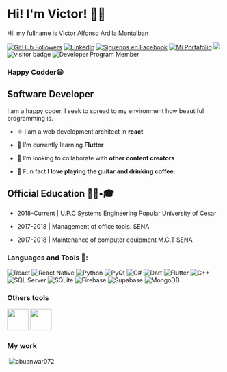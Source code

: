 # Hi! I'm Victor! 👋🏻

Hi! my fullname is Victor Alfonso Ardila Montalban

[![GitHub Followers](https://img.shields.io/github/followers/VictorArdila?label=Followers&style=social)](https://github.com/VictorArdila)
[![LinkedIn](https://badgen.net/badge/icon/linkedin?icon=linkedin&label=LinkedIn&color=blue)](https://www.linkedin.com/in/victor-ardila-31a94b230)
[![Síguenos en Facebook](https://img.shields.io/badge/Facebook-S%C3%ADgueme-blue)](https://www.facebook.com/VictorArdila2002/)
[![Mi Portafolio](https://badgen.net/badge/🌐Mi%20Portafolio/InnoByte/green)](https://portafolio-web-profesional.web.app/)
![](https://komarev.com/ghpvc/?username=victorardila&style=flat-square)
![visitor badge](https://visitor-badge.laobi.icu/badge?page_id=victorardila.home)
![Developer Program Member](https://img.shields.io/badge/dynamic/json?color=blue&label=Developer%20Program%20Member&query=%24.status&url=https%3A%2F%2Fapi.github.com%2Fusers%2FVictorArdila%2Fsettings%2Fdeveloper_program_member)

### **Happy Codder😄**

## ​**Software Developer** 

I am a happy coder, I seek to spread to my environment how beautiful programming is.
- ⚛️ I am a web development architect in **react**

- 📱 I’m currently learning **Flutter**

- 👯 I’m looking to collaborate with **other content creators**

- 🔭 Fun fact **I love playing the guitar and drinking coffee.**


## Official Education 👨🏻•🎓

* 2018-Current | U.P.C Systems Engineering Popular University of Cesar


* 2017-2018    | Management of office tools. SENA


* 2017-2018    | Maintenance of computer equipment M.C.T SENA

### Languages and Tools 🔧:

![React](https://img.shields.io/badge/⚛️React-16.14.0-blue)
![React Native](https://img.shields.io/badge/📱React%20Native-0.64.3-blue)
![Python](https://img.shields.io/badge/🐍Python-3.9.7-yellow)
![PyQt](https://img.shields.io/badge/🎨PyQt-5.15.4-green)
![C#](https://img.shields.io/badge/🖥️C%23-.NET%205.0-purple)
![Dart](https://img.shields.io/badge/Dart-2.15.1-blue)
![Flutter](https://img.shields.io/badge/📱Flutter-2.2.3-blue)
![C++](https://img.shields.io/badge/C%2B%2B-17-white)
![SQL Server](https://img.shields.io/badge/SQL%20Server-2019-brown)
![SQLite](https://img.shields.io/badge/SQLite-Light%20Database%20-gold)
![Firebase](https://img.shields.io/badge/Firebase-Web%20Platform-orange)
![Supabase](https://img.shields.io/badge/Supabase-Base%20de%20Datos%20Realtime-blue)
![MongoDB](https://img.shields.io/badge/MongoDB-4.4.5-green)

### Others tools

<img src="https://github.com/VictorArdila/My-Wallet-App/assets/89551043/d2b6de54-d8be-4fe8-85a9-d2d1cb88223c" width="50" height="50">
<img src="https://github.com/VictorArdila/My-Wallet-App/assets/89551043/1268af35-b53f-4da6-abf0-2256c4203058" width="50" height="50">

### **My work**
<p>&nbsp;<img align="center" src="https://github-readme-stats.vercel.app/api?username=VictorArdila&show_icons=true" alt="abuanwar072" /></p>






